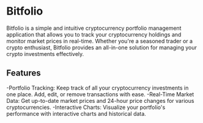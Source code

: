 # Bitfolio
Bitfolio is a simple and intuitive cryptocurrency portfolio management application that allows you to track your cryptocurrency holdings and monitor market prices in real-time. Whether you're a seasoned trader or a crypto enthusiast, Bitfolio provides an all-in-one solution for managing your crypto investments effectively.

## Features
-Portfolio Tracking: Keep track of all your cryptocurrency investments in one place. Add, edit, or remove transactions with ease.
-Real-Time Market Data: Get up-to-date market prices and 24-hour price changes for various cryptocurrencies.
-Interactive Charts: Visualize your portfolio's performance with interactive charts and historical data.
